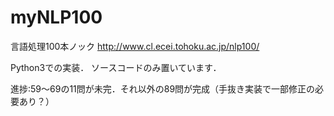 # myNLP100
言語処理100本ノック
http://www.cl.ecei.tohoku.ac.jp/nlp100/

Python3での実装．
ソースコードのみ置いています．

進捗:59〜69の11問が未完．それ以外の89問が完成（手抜き実装で一部修正の必要あり？）
